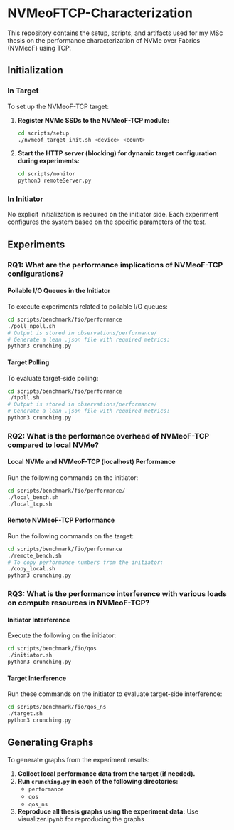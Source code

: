 
# NVMeoFTCP-Characterization

This repository contains the setup, scripts, and artifacts used for my MSc thesis on the performance characterization of NVMe over Fabrics (NVMeoF) using TCP.

## Initialization

### In Target
To set up the NVMeoF-TCP target:

1. **Register NVMe SSDs to the NVMeoF-TCP module:**
   ```bash
   cd scripts/setup
   ./nvmeof_target_init.sh <device> <count>
   ```
2. **Start the HTTP server (blocking) for dynamic target configuration during experiments:**
   ```bash
   cd scripts/monitor
   python3 remoteServer.py
   ```

### In Initiator
No explicit initialization is required on the initiator side. Each experiment configures the system based on the specific parameters of the test.

## Experiments

### RQ1: What are the performance implications of NVMeoF-TCP configurations?

#### Pollable I/O Queues in the Initiator
To execute experiments related to pollable I/O queues:
```bash
cd scripts/benchmark/fio/performance
./poll_npoll.sh
# Output is stored in observations/performance/
# Generate a lean .json file with required metrics:
python3 crunching.py
```

#### Target Polling
To evaluate target-side polling:
```bash
cd scripts/benchmark/fio/performance
./tpoll.sh
# Output is stored in observations/performance/
# Generate a lean .json file with required metrics:
python3 crunching.py
```

### RQ2: What is the performance overhead of NVMeoF-TCP compared to local NVMe?

#### Local NVMe and NVMeoF-TCP (localhost) Performance
Run the following commands on the initiator:
```bash
cd scripts/benchmark/fio/performance/
./local_bench.sh
./local_tcp.sh
```

#### Remote NVMeoF-TCP Performance
Run the following commands on the target:
```bash
cd scripts/benchmark/fio/performance
./remote_bench.sh
# To copy performance numbers from the initiator:
./copy_local.sh
python3 crunching.py
```

### RQ3: What is the performance interference with various loads on compute resources in NVMeoF-TCP?

#### Initiator Interference
Execute the following on the initiator:
```bash
cd scripts/benchmark/fio/qos
./initiator.sh
python3 crunching.py
```

#### Target Interference
Run these commands on the initiator to evaluate target-side interference:
```bash
cd scripts/benchmark/fio/qos_ns
./target.sh
python3 crunching.py
```

## Generating Graphs

To generate graphs from the experiment results:

1. **Collect local performance data from the target (if needed).**
2. **Run `crunching.py` in each of the following directories:**
   - `performance`
   - `qos`
   - `qos_ns`
3. **Reproduce all thesis graphs using the experiment data:**
   Use visualizer.ipynb for reproducing the graphs
